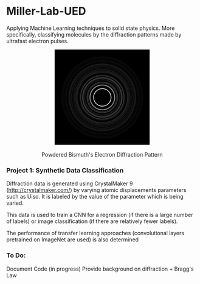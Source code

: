 # Miller-Lab-UED
Applying Machine Learning techniques to solid state physics. More specifically, classifying molecules by the diffraction patterns made by ultrafast electron pulses.

<p align="center">
  <img src="https://github.com/dhruv-sirohi/Miller-Lab-UED/blob/main/Project%201:%20Synthetic%20Data%20Classification/Bismuth_Diffraction_Pattern.png?raw=true"/>
</p>
 
<div align="center"> Powdered Bismuth's Electron Diffraction Pattern

<div align="left"> 
  
### Project 1: Synthetic Data Classification

  Diffraction data is generated using CrystalMaker 9 (http://crystalmaker.com/) by varying atomic displacements parameters such as Uiso. It is labeled by the value of the parameter which is being varied.
  
  This data is used to train a CNN for a regression (if there is a large number of labels) or image classification (if there are relatively fewer labels).
  
  The performance of transfer learning approaches (convolutional layers pretrained on ImageNet are used) is also determined
  
### To Do:
  Document Code (in progress)
  Provide background on diffraction + Bragg's Law

